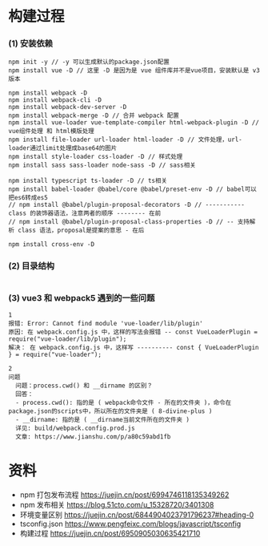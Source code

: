 # 构建过程

### (1) 安装依赖

```
npm init -y // -y 可以生成默认的package.json配置
npm install vue -D // 这里 -D 是因为是 vue 组件库并不是vue项目，安装默认是 v3 版本

npm install webpack -D
npm install webpack-cli -D
npm install webpack-dev-server -D
npm install webpack-merge -D // 合并 webpack 配置
npm install vue-loader vue-template-compiler html-webpack-plugin -D // vue组件处理 和 html模版处理
npm install file-loader url-loader html-loader -D // 文件处理，url-loader通过limit处理成base64的图片
npm install style-loader css-loader -D // 样式处理
npm install sass sass-loader node-sass -D // sass相关

npm install typescript ts-loader -D // ts相关
npm install babel-loader @babel/core @babel/preset-env -D // babel可以把es6转成es5
// npm install @babel/plugin-proposal-decorators -D // ----------- class 的装饰器语法，注意两者的顺序 -------- 在前
// npm install @babel/plugin-proposal-class-properties -D // -- 支持解析 class 语法，proposal是提案的意思 - 在后

npm install cross-env -D
```

### (2) 目录结构

```

```

### (3) vue3 和 webpack5 遇到的一些问题

```
1
报错: Error: Cannot find module 'vue-loader/lib/plugin'
原因: 在 webpack.config.js 中，这样的写法会报错 -- const VueLoaderPlugin = require("vue-loader/lib/plugin");
解决： 在 webpack.config.js 中，这样写 ---------- const { VueLoaderPlugin } = require("vue-loader");

2
问题
  问题：process.cwd() 和 __dirname 的区别？
  回答：
  - process.cwd(): 指的是 ( webpack命令文件 - 所在的文件夹 )，命令在 package.json的scripts中，所以所在的文件夹是 ( 8-divine-plus )
  - __dirname: 指的是 ( __dirname当前文件所在的文件夹 )
  详见: build/webpack.config.prod.js
  文章: https://www.jianshu.com/p/a80c59abd1fb
```

# 资料

- npm 打包发布流程 https://juejin.cn/post/6994746118135349262
- npm 发布相关 https://blog.51cto.com/u_15328720/3401308
- 环境变量区别 https://juejin.cn/post/6844904023791796237#heading-0
- tsconfig.json https://www.pengfeixc.com/blogs/javascript/tsconfig
- 构建过程 https://juejin.cn/post/6950905030635421710
